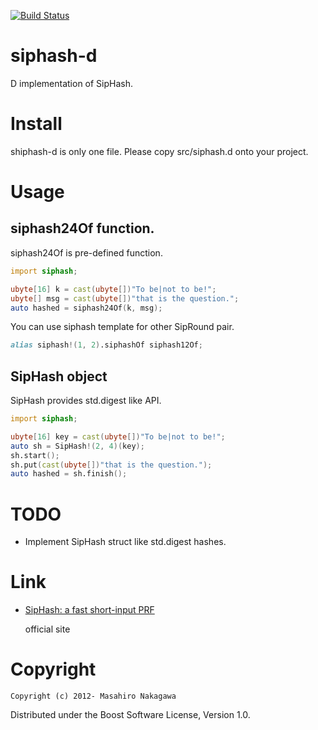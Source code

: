 [![Build Status](https://travis-ci.org/repeatedly/siphash-d.png)](https://travis-ci.org/repeatedly/siphash-d])

# siphash-d

D implementation of SipHash.

# Install

shiphash-d is only one file. Please copy src/siphash.d onto your project. 

# Usage

## siphash24Of function.

siphash24Of is pre-defined function.

```d
import siphash;

ubyte[16] k = cast(ubyte[])"To be|not to be!";
ubyte[] msg = cast(ubyte[])"that is the question.";
auto hashed = siphash24Of(k, msg);
```

You can use siphash template for other SipRound pair.

```d
alias siphash!(1, 2).siphashOf siphash12Of;
```

## SipHash object

SipHash provides std.digest like API.

```d
import siphash;

ubyte[16] key = cast(ubyte[])"To be|not to be!";
auto sh = SipHash!(2, 4)(key);
sh.start();
sh.put(cast(ubyte[])"that is the question.");
auto hashed = sh.finish();
```

# TODO

* Implement SipHash struct like std.digest hashes.

# Link

* [SipHash: a fast short-input PRF](https://www.131002.net/siphash/)

  official site

# Copyright

    Copyright (c) 2012- Masahiro Nakagawa

Distributed under the Boost Software License, Version 1.0.
